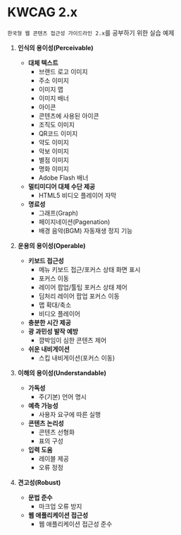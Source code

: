# KWCAG 2.x
`한국형 웹 콘텐츠 접근성 가이드라인 2.x`를 공부하기 위한 실습 예제

1. __인식의 용이성(Perceivable)__
	- __대체 텍스트__
		- 브랜드 로고 이미지
		- 주소 이미지
		- 이미지 맵
		- 이미지 배너
		- 아이콘
		- 콘텐츠에 사용된 아이콘
		- 조직도 이미지
		- QR코드 이미지
		- 약도 이미지
		- 악보 이미지
		- 별점 이미지
		- 명화 이미지
		- Adobe Flash 배너
	- __멀티미디어 대체 수단 제공__
		- HTML5 비디오 플레이어 자막
	- __명료성__
		- 그래프(Graph)
		- 페이지네이션(Pagenation)
		- 배경 음악(BGM) 자동재생 정지 기능

2. __운용의 용이성(Operable)__
	- __키보드 접근성__
		- 메뉴 키보드 접근/포커스 상태 화면 표시
		- 포커스 이동
		- 레이어 팝업/툴팁 포커스 상태 제어
		- 딤처리 레이어 팝업 포커스 이동
		- 맵 확대/축소
		- 비디오 플레이어
	- __충분한 시간 제공__
	- __광 과민성 발작 예방__
		- 깜박임이 심한 콘텐츠 제어
	- __쉬운 내비게이션__
		- 스킵 내비게이션(포커스 이동)

3. __이해의 용이성(Understandable)__
	- __가독성__
		- 주(기본) 언어 명시
	- __예측 가능성__
		- 사용자 요구에 따른 실행
	- __콘텐츠 논리성__
		- 콘텐츠 선형화
		- 표의 구성
	- __입력 도움__
		- 레이블 제공
		- 오류 정정

4. __견고성(Robust)__
	- __문법 준수__
		- 마크업 오류 방지
	- __웹 애플리케이션 접근성__
		- 웹 애플리케이션 접근성 준수